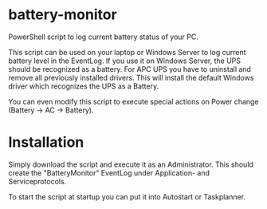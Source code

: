 battery-monitor
===============

PowerShell script to log current battery status of your PC.

This script can be used on your laptop or Windows Server to log current battery level in the EventLog.
If you use it on Windows Server, the UPS should be recognized as a battery. For APC UPS you have to uninstall and remove all previously installed drivers. This will install the default Windows driver which recognizes the UPS as a Battery.

You can even modify this script to execute special actions on Power change (Battery -> AC -> Battery).

# Installation
Simply download the script and execute it as an Administrator.
This should create the "BatteryMonitor" EventLog under Application- and Serviceprotocols.

To start the script at startup you can put it into Autostart or Taskplanner.